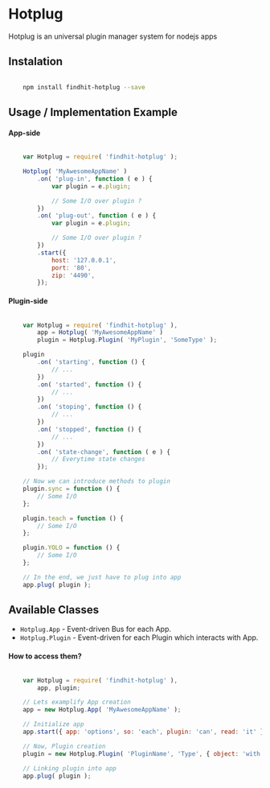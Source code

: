 Hotplug
=======

Hotplug is an universal plugin manager system for nodejs apps

Instalation
-----------

```bash

	npm install findhit-hotplug --save

```

Usage / Implementation Example
------------------------------

#### App-side

```js

	var Hotplug = require( 'findhit-hotplug' );

	Hotplug( 'MyAwesomeAppName' )
		.on( 'plug-in', function ( e ) {
			var plugin = e.plugin;

			// Some I/O over plugin ?
		})
		.on( 'plug-out', function ( e ) {
			var plugin = e.plugin;

			// Some I/O over plugin ?
		})
		.start({
			host: '127.0.0.1',
			port: '80',
			zip: '4490',
		});

```

#### Plugin-side

```js

	var Hotplug = require( 'findhit-hotplug' ),
		app = Hotplug( 'MyAwesomeAppName' )
		plugin = Hotplug.Plugin( 'MyPlugin', 'SomeType' );

	plugin
		.on( 'starting', function () {
			// ...
		})
		.on( 'started', function () {
			// ...
		})
		.on( 'stoping', function () {
			// ...
		})
		.on( 'stopped', function () {
			// ...
		})
		.on( 'state-change', function ( e ) {
			// Everytime state changes
		});

	// Now we can introduce methods to plugin
	plugin.sync = function () {
		// Some I/O
	};

	plugin.teach = function () {
		// Some I/O
	};

	plugin.YOLO = function () {
		// Some I/O
	};

	// In the end, we just have to plug into app
	app.plug( plugin );

```

Available Classes
-----------------

* `Hotplug.App` - Event-driven Bus for each App.
* `Hotplug.Plugin` - Event-driven for each Plugin which interacts with App.

#### How to access them?

```js

	var Hotplug = require( 'findhit-hotplug' ),
		app, plugin;

	// Lets examplify App creation
	app = new Hotplug.App( 'MyAwesomeAppName' );

	// Initialize app
	app.start({ app: 'options', so: 'each', plugin: 'can', read: 'it' });

	// Now, Plugin creation
	plugin = new Hotplug.Plugin( 'PluginName', 'Type', { object: 'with', plugin: 'data' });

	// Linking plugin into app
	app.plug( plugin );

```